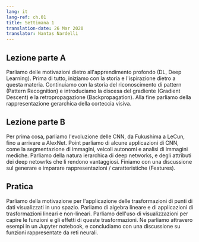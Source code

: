 ```yaml
---
lang: it
lang-ref: ch.01
title: Settimana 1
translation-date: 26 Mar 2020
translator: Nantas Nardelli
---
```



## Lezione parte A

Parliamo delle motivazioni dietro all'apprendimento profondo (DL, Deep Learning).
Prima di tutto, iniziamo con la storia e l'ispirazione dietro a questa materia.
Continuiamo con la storia del riconoscimento di pattern (Pattern Recognition) e
introduciamo la discesa del gradiente (Gradient Descent) e la retropropagazione
(Backpropagation). Alla fine parliamo della rappresentazione gerarchica della
corteccia visiva.


## Lezione parte B

Per prima cosa, parliamo l'evoluzione delle CNN, da Fukushima a LeCun, fino a
arrivare a AlexNet. Point parliamo di alcune applicazioni di CNN, come la
segmentazione di immagini, veicoli autonomi e analisi di immagini mediche.
Parliamo della natura ierarchica di deep networks, e degli attributi dei deep
netowrks che li rendono vantaggiosi. Finiamo con una discussione sul generare e
imparare rappresentazioni / caratteristiche (Features).


## Pratica

Parliamo della motivazione per l'applicazione delle trasformazioni di punti di
dati visualizzati in uno spazio. Parliamo di algebra lineare e di applicazioni
di trasformazioni lineari e non-lineari. Parliamo dell'uso di visualizzazioni
per capire le funzioni e gli effetti di queste trasformazioni. Ne parliamo
attravero esempi in un Jupyter notebook, e concludiamo con una discussione su
funzioni rappresentate da reti neurali.
